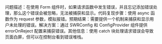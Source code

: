 问题描述：在使用 Form 组件时，如果请求函数中发生错误，并且忘记添加错误处理，那么这个错误会被忽略，无法被捕获和显示。代码复现步骤：使用 async 函数作为 request 参数，模拟报错。预期结果：需要提供一个机制来捕获和显示用户未处理的错误。解决方案：通过 SWRConfig 和 ConfigProvider 组件提供 errorOnReject 配置来捕获错误。其他信息：使用 catch 块处理请求错误会导致页面白屏，但可以在控制台看到错误堆栈。
